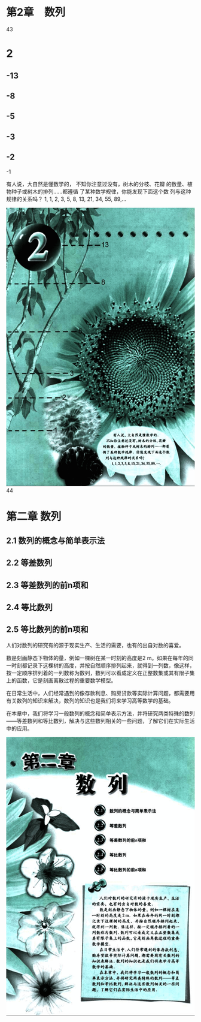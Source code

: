 # 第2章　数列

43

# 2

-13
---
-8
---
-5
---
-3
---
-2
---
-1

有人说，大自然是懂数学的，
不知你注意过没有，树木的分枝、花瓣
的数量、植物种子或树木的排列……都遵循
了某种数学规律，你能发现下面这个数
列与这种规律的关系吗？
1, 1, 2, 3, 5, 8, 13, 21, 34, 55, 89,…

![43](../../book/人教版高中数学A版必修5/人教版高中数学A版必修5_43.png)
44

# 第二章 数列

## 2.1 数列的概念与简单表示法

## 2.2 等差数列

## 2.3 等差数列的前n项和

## 2.4 等比数列

## 2.5 等比数列的前n项和

人们对数列的研究有的源于现实生产、生活的需要，也有的出自对数的喜爱。

数是刻画静态下物体的量，例如一棵树在某一时刻的高度是2 m。如果在每年的同一时刻都记录下这棵树的高度，并按自然顺序排列起来，就得到一列数，像这样，按一定顺序排列着的一列数称为数列，数列可以看成定义在正整数集或其有限子集上的函数，它是刻画离散过程的重要数学模型。

在日常生活中，人们经常遇到的像存款利息、购房贷款等实际计算问题，都需要用有关数列的知识来解决，数列的知识也是我们将来学习高等数学的基础。

在本章中，我们将学习一般数列的概念和简单表示方法，并将研究两类特殊的数列——等差数列和等比数列，解决与这些数列相关的一些问题，了解它们在实际生活中的应用。


![44](../../book/人教版高中数学A版必修5/人教版高中数学A版必修5_44.png)

